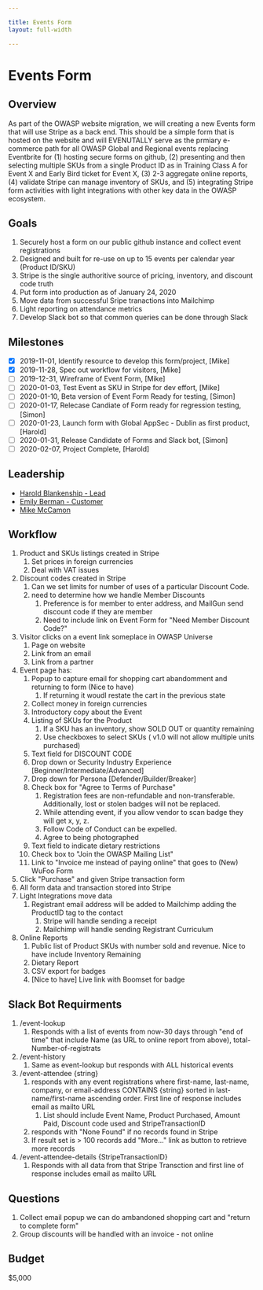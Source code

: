 ```yaml
---

title: Events Form
layout: full-width

---
```


# Events Form

## Overview

As part of the OWASP website migration, we will creating a new Events form that will use Stripe as a back end. This should be a simple form that is hosted on the website and will EVENUTALLY serve as the prmiary e-commerce path for all OWASP Global and Regional events replacing Eventbrite for (1) hosting secure forms on github, (2) presenting and then selecting multiple SKUs from a single Product ID as in Training Class A for Event X and Early Bird ticket for Event X, (3) 2-3 aggregate online reports, (4) validate Stripe can manage inventory of SKUs, and (5) integrating Stripe form activities with light integrations with other key data in the OWASP ecosystem.

## Goals

1. Securely host a form on our public github instance and collect event registrations
1. Designed and built for re-use on up to 15 events per calendar year (Product ID/SKU)
1. Stripe is the single authoritive source of pricing, inventory, and discount code truth
2. Put form into production as of January 24, 2020
3. Move data from successful Sripe tranactions into Mailchimp
3. Light reporting on attendance metrics
4. Develop Slack bot so that common queries can be done through Slack

## Milestones
- [x] 2019-11-01, Identify resource to develop this form/project, [Mike]
- [x] 2019-11-28, Spec out workflow for visitors, [Mike]
- [ ] 2019-12-31, Wireframe of Event Form, [Mike]
- [ ] 2020-01-03, Test Event as SKU in Stripe for dev effort, [Mike]
- [ ] 2020-01-10, Beta version of Event Form Ready for testing, [Simon]
- [ ] 2020-01-17, Relecase Candiate of Form ready for regression testing, [Simon]
- [ ] 2020-01-23, Launch form with Global AppSec - Dublin as first product, [Harold]
- [ ] 2020-01-31, Release Candidate of Forms and Slack bot, [Simon]
- [ ] 2020-02-07, Project Complete, [Harold]

## Leadership

* [Harold Blankenship - Lead](mailto:Harold.blankenship@owasp.com?subject=Project:%20Events%20Form)
* [Emily Berman - Customer](mailto:emily.berman@owasp.com?subject=Project:%20Events%20Form)
* [Mike McCamon](mailto:mike.mccamon@owasp.com?subject=Project:%20Events%20Form)

## Workflow
1. Product and SKUs listings created in Stripe
   1. Set prices in foreign currencies
   1. Deal with VAT issues
2. Discount codes created in Stripe
   1. Can we set limits for number of uses of a particular Discount Code.
   2. need to determine how we handle Member Discounts
      1. Preference is for member to enter address, and MailGun send discount code if they are member
      2. Need to include link on Event Form for "Need Member Discount Code?"
1. Visitor clicks on a event link someplace in OWASP Universe
   1. Page on website
   2. Link from an email
   3. Link from a partner
2. Event page has:
   1. Popup to capture email for shopping cart abandomment and returning to form (Nice to have)
      1. If returning it woudl restate the cart in the previous state
   1. Collect money in foreign currencies
   1. Introductory copy about the Event
   1. Listing of SKUs for the Product
      1. If a SKU has an inventory, show SOLD OUT or quantity remaining
      2. Use checkboxes to select SKUs ( v1.0 will not allow multiple units purchased)
   1. Text field for DISCOUNT CODE
   1. Drop down or Security Industry Experience [Beginner/Intermediate/Advanced]
   1. Drop down for Persona [Defender/Builder/Breaker]
   1. Check box for "Agree to Terms of Purchase"
      1. Registration fees are non-refundable and non-transferable. Additionally, lost or stolen badges will not be replaced.
      1. While attending event, if you allow vendor to scan badge they will get x, y, z.
      1. Follow Code of Conduct can be expelled.
      2. Agree to being photographed
   1. Text field to indicate dietary restrictions
   4. Check box to "Join the OWASP Mailing List"
   4. Link to "Invoice me instead of paying online" that goes to (New) WuFoo Form
3. Click "Purchase" and given Stripe transaction form
4. All form data and transaction stored into Stripe
5. Light Integrations move data
   1. Registrant email address will be added to Mailchimp adding the ProductID tag to the contact
      1. Stripe will handle sending a receipt
      2. Mailchimp will handle sending Registrant Curriculum
7. Online Reports
   1. Public list of Product SKUs with number sold and revenue. Nice to have include Inventory Remaining
   2. Dietary Report
   3. CSV export for badges
   4. [Nice to have] Live link with Boomset for badge
   
## Slack Bot Requirments
1. /event-lookup
   1. Responds with a list of events from now-30 days through "end of time" that include Name (as URL to online report from above), total-Number-of-registrats
1. /event-history 
   1. Same as event-lookup but responds with ALL historical events
2. /event-attendee {string}
   1. responds with any event registrations where first-name, last-name, company, or email-address CONTAINS {string} sorted in last-name/first-name ascending order. First line of response includes email as mailto URL
      1. List should include Event Name, Product Purchased, Amount Paid, Discount code used and StripeTransactionID
   2. responds with "None Found" if no records found in Stripe
   3. If result set is > 100 records add "More..." link as button to retrieve more records
3. /event-attendee-details {StripeTransactionID}
   1. Responds with all data from that Stripe Transction and first line of response includes email as mailto URL

## Questions
1. Collect email popup we can do ambandoned shopping cart and "return to complete form"
2. Group discounts will be handled with an invoice - not online

## Budget

$5,000

